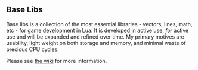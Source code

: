Base Libs
---

Base libs is a collection of the most essential libraries - vectors, lines, math, etc - for game development in Lua.
It is developed in active use, *for* active use and will be expanded and refined over time. My primary motives are usability, light weight on both storage and memory, and minimal waste of precious CPU cycles.

Please see [the wiki](wiki/README.md) for more information.
